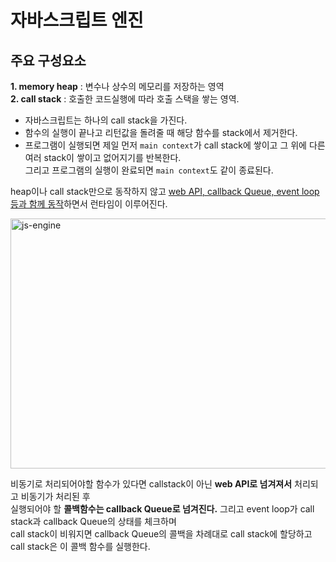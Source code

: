 # 자바스크립트 엔진

## 주요 구성요소

<b>1. memory heap</b> : 변수나 상수의 메모리를 저장하는 영역  
<b>2. call stack</b> : 호출한 코드실행에 따라 호출 스택을 쌓는 영역.

- 자바스크립트는 하나의 call stack을 가진다.
- 함수의 실행이 끝나고 리턴값을 돌려줄 때 해당 함수를 stack에서 제거한다.
- 프로그램이 실행되면 제일 먼저 `main context`가 call stack에 쌓이고 그 위에 다른 여러 stack이 쌓이고 없어지기를 반복한다.  
  그리고 프로그램의 실행이 완료되면 `main context`도 같이 종료된다.

heap이나 call stack만으로 동작하지 않고 <u>web API, callback Queue, event loop 등과 함께 동작</u>하면서 런타임이 이루어진다.

<img src="https://images.velog.io/images/gwanuuoo/post/d77bd91c-35ad-45c7-b48a-bb90c006d74a/1_4lHHyfEhVB0LnQ3HlhSs8g.png" alt="js-engine" width="600px" height="400px">  
  
비동기로 처리되어야할 함수가 있다면 callstack이 아닌 <b>web API로 넘겨져서</b> 처리되고 비동기가 처리된 후  
실행되어야 할 <b>콜백함수는 callback Queue로 넘겨진다.</b> 그리고 event loop가 call stack과 callback Queue의 상태를 체크하며  
call stack이 비워지면 callback Queue의 콜백을 차례대로 call stack에 할당하고 call stack은 이 콜백 함수를 실행한다.
